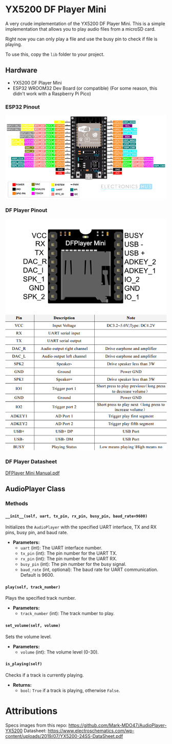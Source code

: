 # YX5200 DF Player Mini
A very crude implementation of the YX5200 DF Player Mini. 
This is a simple implementation that allows you to play audio files from a microSD card.

Right now you can only play a file and use the busy pin to check if file is playing.

To use this, copy the `lib` folder to your project.

## Hardware
- YX5200 DF Player Mini
- ESP32 WROOM32 Dev Board (or compatible)
(For some reason, this didn't work with a Raspberry Pi Pico)

### ESP32 Pinout
![ESP32-Pinout.jpg](.specs%2FESP32-Pinout.jpg)

### DF Player Pinout
![YX5200_MP3player.png](.specs%2FYX5200_MP3player.png)
![YX5200_MP3player_pinouts.png](.specs%2FYX5200_MP3player_pinouts.png)

### DF Player Datasheet
[DFPlayer Mini Manual.pdf](.specs%2FDFPlayer%20Mini%20Manual.pdf)

## AudioPlayer Class
### Methods

#### `__init__(self, uart, tx_pin, rx_pin, busy_pin, baud_rate=9600)`
Initializes the `AudioPlayer` with the specified UART interface, TX and RX pins, busy pin, and baud rate.

- **Parameters:**
  - `uart` (int): The UART interface number.
  - `tx_pin` (int): The pin number for the UART TX.
  - `rx_pin` (int): The pin number for the UART RX.
  - `busy_pin` (int): The pin number for the busy signal.
  - `baud_rate` (int, optional): The baud rate for UART communication. Default is 9600.

#### `play(self, track_number)`
Plays the specified track number.

- **Parameters:**
  - `track_number` (int): The track number to play.

#### `set_volume(self, volume)`
Sets the volume level.

- **Parameters:**
  - `volume` (int): The volume level (0-30).

#### `is_playing(self)`
Checks if a track is currently playing.

- **Returns:**
  - `bool`: `True` if a track is playing, otherwise `False`.


# Attributions
Specs images from this repo: https://github.com/Mark-MDO47/AudioPlayer-YX5200
Datasheet: https://www.electroschematics.com/wp-content/uploads/2019/07/YX5200-24SS-DataSheet.pdf